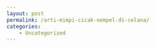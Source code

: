 ```yaml
---
layout: post
permalink: /arti-mimpi-cicak-nempel-di-celana/
categories:
    - Uncategorized
---
```


